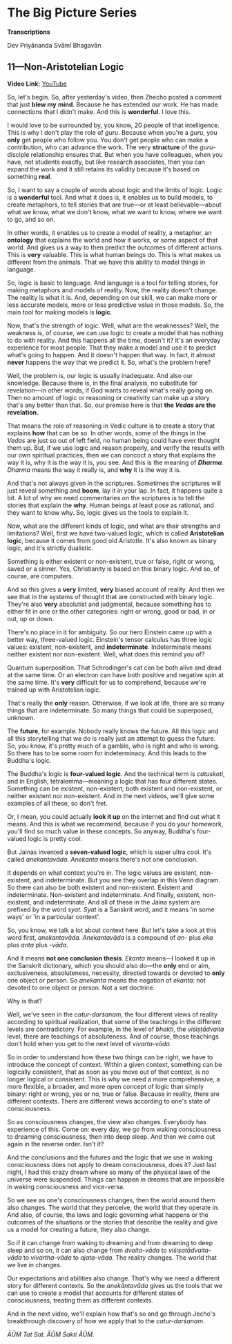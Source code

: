 # The Big Picture Series

**Transcriptions**

Dev Priyānanda Svāmī Bhagavān

## 11—Non-Aristotelian Logic

**Video Link:** [YouTube](https://www.youtube.com/watch?v=7jAdir9_cHs)


So, let's begin. So, after yesterday's video, then Zhecho posted a comment that just **blew my** **mind**. Because he has extended our work. He has made connections that I didn't make. And this is **wonderful**. I love this.

I would love to be surrounded by, you know, 20 people of that intelligence. This is why I don't play the role of *guru*. Because when you're a *guru*, you **only** get people who follow you. You don't get people who can make a contribution, who can advance the work. The very **structure** of the *guru*-disciple relationship ensures that. But when you have colleagues, when you have, not students exactly, but like research associates, then you can expand the work and it still retains its validity because it's based on something **real**.

So, I want to say a couple of words about logic and the limits of logic. Logic is a **wonderful** tool. And what it does is, it enables us to build models, to create metaphors, to tell stories that are true—or at least believable—about what we know, what we don't know, what we want to know, where we want to go, and so on.

In other words, it enables us to create a model of reality, a metaphor, an **ontology** that explains the world and how it works, or some aspect of that world. And gives us a way to then predict the outcomes of different actions. This is **very** valuable. This is what human beings do. This is what makes us different from the animals. That we have this ability to model things in language.

So, logic is basic to language. And language is a tool for telling stories, for making metaphors and models of reality. Now, the reality doesn't change. The reality is what it is. And, depending on our skill, we can make more or less accurate models, more or less predictive value in those models. So, the main tool for making models is **logic**.

Now, that's the strength of logic. Well, what are the weaknesses? Well, the weakness is, of course, we can use logic to create a model that has nothing to do with reality. And this happens all the time, doesn't it? It's an everyday experience for most people. That they make a model and use it to predict what's going to happen. And it doesn't happen that way. In fact, it almost **never** happens the way that we predict it. So, what's the problem here?

Well, the problem is, our logic is usually inadequate. And also our knowledge. Because there is, in the final analysis, no substitute for revelation—in other words, if God wants to reveal what's really going on. Then no amount of logic or reasoning or creativity can make up a story that's any better than that. So, our premise here is that **the *Vedas* are the revelation.**

That means the role of reasoning in Vedic culture is to create a story that explains **how** that can be so. In other words, some of the things in the *Vedas* are just so out of left field, no human being could have ever thought them up. But, if we use logic and reason properly, and verify the results with our own spiritual practices, then we can concoct a story that explains the way it is, why it is the way it is, you see. And this is the meaning of ***Dharma**. Dharma* means the way it really is, and **why** it is the way it is.

And that's not always given in the scriptures. Sometimes the scriptures will just reveal something and **boom**, lay it in your lap. In fact, it happens quite a bit. A lot of why we need commentaries on the scriptures is to tell the stories that explain the **why**. Human beings at least pose as rational, and they want to know why. So, logic gives us the tools to explain it.

Now, what are the different kinds of logic, and what are their strengths and limitations? Well, first we have two-valued logic, which is called **Aristotelian logic**, because it comes from good old Aristotle. It's also known as binary logic, and it's strictly dualistic.

Something is either existent or non-existent, true or false, right or wrong, saved or a sinner. Yes, Christianity is based on this binary logic. And so, of course, are computers.

And so this gives a **very** limited, **very** biased account of reality. And then we see that in the systems of thought that are constructed with binary logic. They're also **very** absolutist and judgmental, because something has to either fit in one or the other categories: right or wrong, good or bad, in or out, up or down.

There's no place in it for ambiguity. So our hero Einstein came up with a better way, three-valued logic. Einstein's tensor calculus has three logic values: existent, non-existent, and **indeterminate**. Indeterminate means neither existent nor non-existent. Well, what does this remind you of? 

Quantum superposition. That Schrodinger's cat can be both alive and dead at the same time. Or an electron can have both positive and negative spin at the same time. It's **very** difficult for us to comprehend, because we're trained up with Aristotelian logic.

That's really the **only** reason. Otherwise, if we look at life, there are so many things that are indeterminate. So many things that could be superposed, unknown.

The **future**, for example. Nobody really knows the future. All this logic and all this storytelling that we do is really just an attempt to guess the future. So, you know, it's pretty much of a gamble, who is right and who is wrong. So there has to be some room for indeterminacy. And this leads to the Buddha's logic.

The Buddha's logic is **four-valued logic**. And the technical term is *catuskoti*, and in English, tetralemma—meaning a logic that has four different states. Something can be existent, non-existent; both existent and non-existent, or neither existent nor non-existent. And in the next videos, we'll give some examples of all these, so don't fret.

Or, I mean, you could actually **look it up** on the internet and find out what it means. And this is what we recommend, because if you do your homework, you'll find so much value in these concepts. So anyway, Buddha's four-valued logic is pretty cool.

But Jainas invented a **seven-valued logic**, which is super ultra cool. It's called *anekantavāda*. *Anekanta* means there's not one conclusion.

It depends on what context you're in. The logic values are existent, non-existent, and indeterminate. But you see they overlap in this Venn diagram. So there can also be both existent and non-existent. Existent and indeterminate. Non-existent and indeterminate. And finally, existent, non-existent, and indeterminate. And all of these in the Jaina system are prefixed by the word *syat. Syat* is a Sanskrit word, and it means 'in some ways' or 'in a particular context'.

So, you know, we talk a lot about context here. But let's take a look at this word first, *anekantavāda. Anekantavāda* is a compound of *an-* plus *eka* plus *anta* plus *-vāda*.

And it means **not one conclusion thesis**. *Ekanta* means—I looked it up in the Sanskrit dictionary, which you should also do—the **only** end or aim, exclusiveness, absoluteness, necessity, directed towards or devoted to **only** one object or person. So *anekanta* means the negation of *ekanta:* not devoted to one object or person. Not a set doctrine. 

Why is that?

Well, we've seen in the *catur-darśanam*, the four different views of reality according to spiritual realization, that some of the teachings in the different levels are contradictory. For example, in the level of *bhakti*, the *viśiṣṭādvaita* level, there are teachings of absoluteness. And of course, those teachings don't hold when you get to the next level of *vivarta-vāda*.

So in order to understand how these two things can be right, we have to introduce the concept of context. Within a given context, something can be logically consistent, that as soon as you move out of that context, is no longer logical or consistent. This is why we need a more comprehensive, a more flexible, a broader, and more open concept of logic than simply binary: right or wrong, yes or no, true or false. Because in reality, there are different contexts. There are different views according to one's state of consciousness.

So as consciousness changes, the view also changes. Everybody has experience of this. Come on: every day, we go from waking consciousness to dreaming consciousness, then into deep sleep. And then we come out again in the reverse order. Isn't it?

And the conclusions and the futures and the logic that we use in waking consciousness does not apply to dream consciousness, does it? Just last night, I had this crazy dream where so many of the physical laws of the universe were suspended. Things can happen in dreams that are impossible in waking consciousness and vice-versa.

So we see as one's consciousness changes, then the world around them also changes. The world that they perceive, the world that they operate in. And also, of course, the laws and logic governing what happens or the outcomes of the situations or the stories that describe the reality and give us a model for creating a future, they also change.

So if it can change from waking to dreaming and from dreaming to deep sleep and so on, it can also change from *dvaita-vāda* to *viśiṣatādvaita-vāda* to *vivartha-vāda* to *ajata-vāda*. The reality changes. The world that we live in changes.

Our expectations and abilities also change. That's why we need a different story for different contexts. So the *anekāntavāda* gives us the tools that we can use to create a model that accounts for different states of consciousness, treating them as different contexts.

And in the next video, we'll explain how that's so and go through Jecho's breakthrough discovery of how we apply that to the *catur-darśanam*.

*ĀŪṀ Tat Sat. ĀŪṀ Śakti ĀŪṀ.*